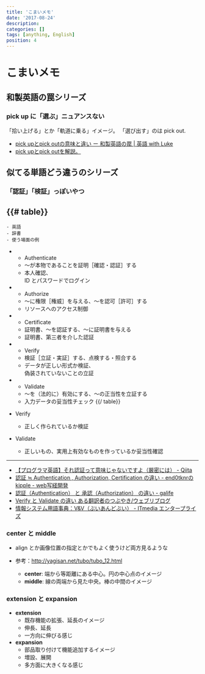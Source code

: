 ```yaml
---
title: 'こまいメモ'
date: '2017-08-24'
description:
categories: []
tags: [anything, English]
position: 4
---
```


# こまいメモ

## 和製英語の罠シリーズ

### pick up に「選ぶ」ニュアンスない

「拾い上げる」とか「軌道に乗る」イメージ。
「選び出す」のは pick out.

- [pick upとpick outの意味と違い ー 和製英語の罠 | 英語 with Luke](http://www.eigowithluke.com/2014/03/pick-up-pick-out/)
- [pick upとpick outを解説。](http://i-eigo.net/cat_1/ent_50.html)

## 似てる単語どう違うのシリーズ

### 「認証」「検証」っぽいやつ

{{# table}}
  -
    - 英語
    - 辞書
    - 使う場面の例
  -
    - Authenticate
    - ～が本物であることを証明［確認・認証］する
    - 本人確認、<br/>ID とパスワードでログイン
  -
    - Authorize
    - ～に権限［権威］を与える、～を認可［許可］する
    - リソースへのアクセス制御
  -
    - Certificate
    - 証明書、～を認証する、～に証明書を与える
    - 証明書、第三者を介した認証
  -
    - Verify
    - 検証［立証・実証］する、点検する・照合する
    - データが正しい形式か検証、<br/>偽装されていないことの立証
  -
    - Validate
    - 〜を（法的に）有効にする、～の正当性を立証する
    - 入力データの妥当性チェック
{{/ table}}

- Verify
    - 正しく作られているか検証
- Validate
    - 正しいもの、実用上有効なものを作っているか妥当性確認

____

- [【プログラマ英語】それ認証って意味じゃないですよ（厳密には） - Qiita](http://qiita.com/tienlen/items/9e1b58dd173472f071c0)
- [認証 ≒ Authentication , Authorization, Certification の違い - end0tknrのkipple - web写経開発](http://d.hatena.ne.jp/end0tknr/20130127/1359283200)
- [認証（Authentication） と 承認（Authorization） の違い - galife](https://garafu.blogspot.jp/2013/11/authentication-authorization.html)
- [Verify と Validate の違い ある翻訳者のつぶやき/ウェブリブログ](http://jun5.at.webry.info/201204/article_4.html)
- [情報システム用語事典：V&V（ぶいあんどぶい） - ITmedia エンタープライズ](http://www.itmedia.co.jp/im/articles/1111/07/news153.html)

### center と middle

- align とか画像位置の指定とかでもよく使うけど両方見るような
- 参考：http://yagisan.net/tubo/tubo_12.html

    - **center**: 端から等距離にある中心。円の中心点のイメージ
    - **middle**: 線の両端から見た中央。棒の中間のイメージ

### extension と expansion

- **extension**
    - 既存機能の拡張、延長のイメージ
    - 伸長、延長
    - 一方向に伸びる感じ
- **expansion**
    - 部品取り付けて機能追加するイメージ
    - 増設、展開
    - 多方面に大きくなる感じ


<br/><br/><br/>

